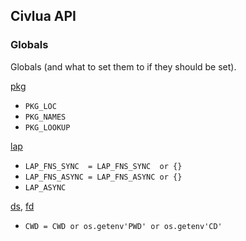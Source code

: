 ## Civlua API

### Globals

Globals (and what to set them to if they should be set).

[pkg](./lib/pkg/README.md)
* `PKG_LOC`
* `PKG_NAMES`
* `PKG_LOOKUP`

[lap](./lib/lap/README.md)
* `LAP_FNS_SYNC  = LAP_FNS_SYNC  or {}`
* `LAP_FNS_ASYNC = LAP_FNS_ASYNC or {}`
* `LAP_ASYNC`

[ds](./lib/ds/README.md), [fd](./lib/fd/README.md)
* `CWD = CWD or os.getenv'PWD' or os.getenv'CD'`

